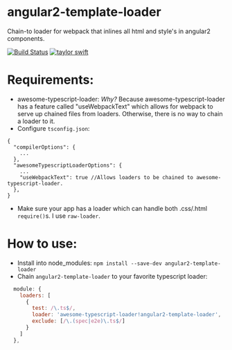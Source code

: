 # angular2-template-loader
Chain-to loader for webpack that inlines all html and style's in angular2 components. 

[![Build Status](https://travis-ci.org/TheLarkInn/angular2-template-loader.svg?branch=master)](https://travis-ci.org/TheLarkInn/angular2-template-loader)
[![taylor swift](https://img.shields.io/badge/secured%20by-taylor%20swift-brightgreen.svg)](https://twitter.com/SwiftOnSecurity)


# Requirements: 
* awesome-typescript-loader: _Why?_ Because awesome-typescript-loader has a feature called "useWebpackText" which allows for webpack to serve up chained files from loaders. Otherwise, there is no way to chain a loader to it. 
* Configure `tsconfig.json`:
```
{
  "compilerOptions": {
    ...
  },
  "awesomeTypescriptLoaderOptions": {
    ...
    "useWebpackText": true //Allows loaders to be chained to awesome-typescript-loader.
  },
}
```
* Make sure your app has a loader which can handle both .css/.html `require()`s. I use `raw-loader`. 

# How to use: 
* Install into node_modules: `npm install --save-dev angular2-template-loader`
* Chain `angular2-template-loader` to your favorite typescript loader:

```javascript
  module: {
    loaders: [
      {
        test: /\.ts$/,
        loader: 'awesome-typescript-loader!angular2-template-loader',
        exclude: [/\.(spec|e2e)\.ts$/]
      }
    ]
  },
```
